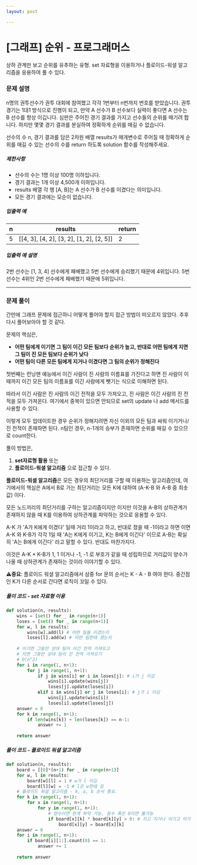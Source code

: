 ```yaml
---
layout: post

---
```


# [그래프] 순위 - 프로그래머스

상하 관계만 보고 순위를 유추하는 유형. set 자료형을 이용하거나 플로이드-워셜 알고리즘을 응용하여 풀 수 있다.

### 문제 설명

n명의 권투선수가 권투 대회에 참여했고 각각 1번부터 n번까지 번호를 받았습니다. 권투 경기는 1대1 방식으로 진행이 되고, 만약 A 선수가 B 선수보다 실력이 좋다면 A 선수는 B 선수를 항상 이깁니다. 심판은 주어진 경기 결과를 가지고 선수들의 순위를 매기려 합니다. 하지만 몇몇 경기 결과를 분실하여 정확하게 순위를 매길 수 없습니다.

선수의 수 n, 경기 결과를 담은 2차원 배열 results가 매개변수로 주어질 때 정확하게 순위를 매길 수 있는 선수의 수를 return 하도록 solution 함수를 작성해주세요.

##### 제한사항

- 선수의 수는 1명 이상 100명 이하입니다.
- 경기 결과는 1개 이상 4,500개 이하입니다.
- results 배열 각 행 [A, B]는 A 선수가 B 선수를 이겼다는 의미입니다.
- 모든 경기 결과에는 모순이 없습니다.

##### 입출력 예

| n    | results                                  | return |
| ---- | ---------------------------------------- | ------ |
| 5    | [[4, 3], [4, 2], [3, 2], [1, 2], [2, 5]] | 2      |

##### 입출력 예 설명

2번 선수는 [1, 3, 4] 선수에게 패배했고 5번 선수에게 승리했기 때문에 4위입니다.
5번 선수는 4위인 2번 선수에게 패배했기 때문에 5위입니다.

---

### 문제 풀이

간만에 그래프 문제에 접근하니 어떻게 풀어야 할지 접근 방법이 떠오르지 않았다. 추후 다시 풀어보아야 할 것 같다.  

문제의 핵심은, 

- **어떤 팀에게 이기면 그 팀이 이긴 모든 팀보다 순위가 높고, 반대로 어떤 팀에게 지면 그 팀이 진 모든 팀보다 순위가 낮다**
- **어떤 팀이 다른 모든 팀에게 지거나 이겼다면 그 팀의 순위가 정해진다**

첫번째는 런닝맨 예능에서 이긴 사람이 진 사람의 이름표를 가진다고 하면 진 사람이 이때까지 이긴 모든 팀의 이름표를 이긴 사람에게 뺏기는 식으로 이해하면 된다.

따라서 이긴 사람은 진 사람의 이긴 전적을 모두 가져오고, 진 사람은 이긴 사람의 진 전적을 모두 가져온다. 여기에서 중복이 있으면 안되므로 set의 update 나 add 메서드를 사용할 수 있다.

이렇게 모두 업데이트한 경우 순위가 정해지려면 자신 이외의 모든 팀과 싸워 이기거나/진 전적이 존재하면 된다. n팀인 경우, n-1개의 승부가 존재하면 순위를 매길 수 있으므로 count한다.

풀이 방법은,

1. **set자료형 활용** 또는
2. **플로이드-워셜 알고리즘** 으로 접근할 수 있다.

**플로이드-워셜 알고리즘**은 모든 경우의 최단거리를 구할 때 이용하는 알고리즘인데, 여기에서의 핵심은 A에서 B로 가는 최단거리는 모든 K에 대하여 (A-K-B 와 A-B 중 최솟값) 이다.


모든 노드끼리의 최단거리를 구하는 알고리즘이지만 이지만 이것을 A-B의 상하관계가 존재하지 않을 때 K를 이용하여 상하관계를 파악하는 것으로 응용할 수 있다.   

A-K 가 'A가 K에게 이겼다' 일때 거리 1이라고 하고, 반대로 졌을 때 -1이라고 하면 이면 A-K 와 K-B가 각각 1일 때 'A는 K에게 이기고, K는 B에게 이긴다' 이므로 A-B는 확실히 'A는 B에게 이긴다' 라고 말할 수 있다. 반대도 마찬가지다.  

이것은 A-K * K-B가 1, 1 이거나 -1, -1 로 부호가 같을 때 성립하므로 거리값이 양수가 나올 때 상하관계가 존재하는 것이라 이야기할 수 있다.



:warning:**중요**: 플로이드 워셜 알고리즘에서 삼중 for 문의 순서는 K - A - B 여야 한다. 중간점인 K가 다른 순서로 간다면 로직이 꼬일 수 있다.



##### 풀이 코드 - set 자료형 이용

```python
def solution(n, results):
    wins = [set() for _ in range(n+1)]
    loses = [set() for _ in range(n+1)]
    for w, l in results:
        wins[w].add(l) # 어떤 팀을 이겼는지
        loses[l].add(w) # 어떤 팀한테 졌는지
        
    # 이기면 그동안 상대 팀이 이긴 전적 가져오고
    # 지면 그동안 상대 팀이 진 전적 가져오기
    # O(n^2)
    for i in range(1, n+1):
        for j in range(1, n+1):
            if j in wins[i] or i in loses[j]: # i가 j 이김
                wins[i].update(wins[j])
                loses[j].update(loses[i])
            elif i in wins[j] or j in loses[i]: # j가 i 이김
                wins[j].update(wins[i])
                loses[i].update(loses[j])
    answer = 0
    for k in range(1, n+1):
        if len(wins[k]) + len(loses[k]) == n-1:
            answer += 1
    
    return answer
```



##### 풀이 코드 - 플로이드 워셜 알고리즘

```python
def solution(n, results):
    board = [[0]*(n+1) for _ in range(n+1)]
    for w, l in results:
        board[w][l] = 1 # w가 l 이김
        board[l][w] = -1 # l은 w한테 짐
    # 플로이드 워셜 알고리즘 - k, a, b 순서 중요. 
    for k in range(1, n+1):
        for x in range(1, n+1):
            for y in range(1, n+1):
                # 양수이면 관계 파악 가능, 음수 혹은 0이면 불가능
                if board[x][k] * board[k][y] > 0: # 지고 지거나 이기고 이기면 확인됨
                    board[x][y] = board[x][k]
    answer = 0
    for i in range(1, n+1):
        if board[i][1:].count(0) == 1:
            answer += 1
            
    return answer
```

